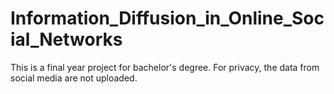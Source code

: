 # Information_Diffusion_in_Online_Social_Networks

This is a final year project for bachelor's degree. For privacy, the data from social media are not uploaded.

